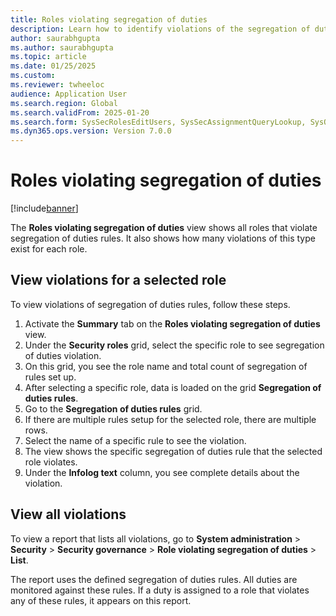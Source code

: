 ```yaml
---
title: Roles violating segregation of duties
description: Learn how to identify violations of the segregation of duties.
author: saurabhgupta
ms.author: saurabhgupta
ms.topic: article
ms.date: 01/25/2025
ms.custom: 
ms.reviewer: twheeloc
audience: Application User
ms.search.region: Global
ms.search.validFrom: 2025-01-20
ms.search.form: SysSecRolesEditUsers, SysSecAssignmentQueryLookup, SysQueryForm, SysSecRoleExcludeUsers
ms.dyn365.ops.version: Version 7.0.0
---
```


# Roles violating segregation of duties

[!include[banner](../../../finance/includes/banner.md)]

The **Roles violating segregation of duties** view shows all roles that violate segregation of duties rules. It also shows how many violations of this type exist for each role.

## View violations for a selected role

To view violations of segregation of duties rules, follow these steps.
1. Activate the **Summary** tab on the **Roles violating segregation of duties** view.
2. Under the **Security roles** grid, select the specific role to see segregation of duties violation.
3. On this grid, you see the role name and total count of segregation of rules set up.
4. After selecting a specific role, data is loaded on the grid **Segregation of duties rules**.
5. Go to the **Segregation of duties rules** grid.
6. If there are multiple rules setup for the selected role, there are multiple rows.
7. Select the name of a specific rule to see the violation.
8. The view shows the specific segregation of duties rule that the selected role violates.
9. Under the **Infolog text** column, you see complete details about the violation.


## View all violations

To view a report that lists all violations, go to **System administration** \> **Security** \> **Security governance** \> **Role violating segregation of duties** \> **List**.

The report uses the defined segregation of duties rules. All duties are monitored against these rules. If a duty is assigned to a role that violates any of these rules, it appears on this report.
